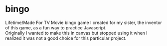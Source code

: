 # bingo
Lifetime/Made For TV Movie bingo game I created for my sister, the inventor of this game, as a fun way to practice Javascript. 
<br>
Originally I wanted to make this in canvas but stopped using it when I realized it was not a good choice for this particular project. 